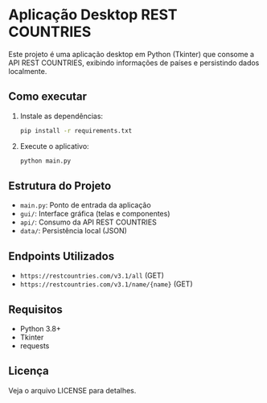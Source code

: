 # Aplicação Desktop REST COUNTRIES

Este projeto é uma aplicação desktop em Python (Tkinter) que consome a API REST COUNTRIES, exibindo informações de países e persistindo dados localmente.

## Como executar

1. Instale as dependências:
   ```bash
   pip install -r requirements.txt
   ```
2. Execute o aplicativo:
   ```bash
   python main.py
   ```

## Estrutura do Projeto
- `main.py`: Ponto de entrada da aplicação
- `gui/`: Interface gráfica (telas e componentes)
- `api/`: Consumo da API REST COUNTRIES
- `data/`: Persistência local (JSON)

## Endpoints Utilizados
- `https://restcountries.com/v3.1/all` (GET)
- `https://restcountries.com/v3.1/name/{name}` (GET)

## Requisitos
- Python 3.8+
- Tkinter
- requests

## Licença
Veja o arquivo LICENSE para detalhes.

